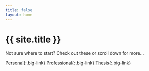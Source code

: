 ```yaml
---
title: false
layout: home
---
```


# {{ site.title }}

Not sure where to start? Check out these or scroll down for more...

[Personal](#kangabru){:.big-link}
[Professional](#quickmocks){:.big-link}
[Thesis](#thesis){:.big-link}
